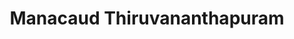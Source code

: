 ---
title: Manacaud Thiruvananthapuram
url: /manacaud-thiruvananthapuram/
latitude: 8.475
longitude: 76.947
---